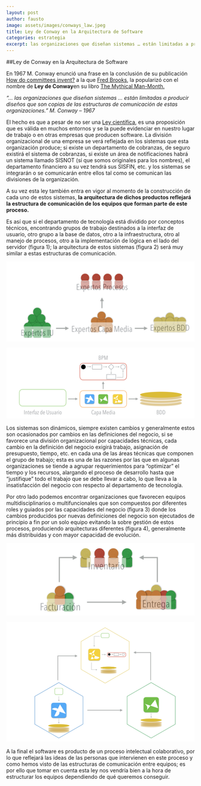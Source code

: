 ```yaml
---
layout: post
author: fausto
image: assets/images/conways_law.jpeg
title: Ley de Conway en la Arquitectura de Software
categories: estrategia
excerpt: las organizaciones que diseñan sistemas … están limitadas a producir diseños que son copias de las estructuras de comunicación de estas organizaciones.
---
```

##Ley de Conway en la Arquitectura de Software

En 1967 M. Conway enunció una frase en la conclusión de su publicación [ How do committees invent?](http://http://www.melconway.com/Home/Committees_Paper.html " How do committees invent?") a la que [Fred Brooks](http://https://en.wikipedia.org/wiki/Fred_Brooks "Fred Brooks"), la popularizó con el nombre de **Ley de Conway**en su libro [The Mythical Man-Month.](htthttps://en.wikipedia.org/wiki/The_Mythical_Man-Monthp:// "The Mythical Man-Month.") <br/>

*“… las organizaciones que diseñan sistemas … están limitadas a producir diseños que son copias de las estructuras de comunicación de estas organizaciones.” M. Conway – 1967*<br/>

El hecho es que a pesar de no ser una [Ley científica](http://https://es.wikipedia.org/wiki/Ley_cient%C3%ADfica "Ley científica"), es una proposición que es válida en muchos entornos y se la puede evidenciar en nuestro lugar de trabajo o en otras empresas que producen software.
La división organizacional de una empresa se verá reflejada en los sistemas que esta organización produce; si existe un departamento de cobranzas, de seguro existirá el sistema de cobranzas, si existe un área de notificaciones habrá un sistema llamado SISNOT (sí que somos originales para los nombres), el departamento financiero a su vez tendrá sus SISFIN, etc. y los sistemas se integrarán o se comunicarán entre ellos tal como se comunican las divisiones de la organización.<br/>

A su vez esta ley también entra en vigor al momento de la construcción de cada uno de estos sistemas, **la arquitectura de dichos productos reflejará la estructura de comunicación de los equipos que forman parte de este proceso.**<br/>

Es así que si el departamento de tecnología está dividido por conceptos técnicos, encontrando grupos de trabajo destinados a la interfaz de usuario, otro grupo a la base de datos, otro a la infraestructura, otro al manejo de procesos, otro a la implementación de lógica en el lado del servidor (figura 1); la arquitectura de estos sistemas (figura 2) será muy similar a estas estructuras de comunicación.<br/>

![División Técnica de los equipos detrabajo](/assets/images/divisiontecnicaequipos.jpg "Figura 1")<br/>

![Arquitectura guiada por aspectos técnicos](/assets/images/Arquitecturaguiadaaspectostecnicos.jpg "Figura 2")<br/>

Los sistemas son dinámicos, siempre existen cambios y generalmente estos son ocasionados por cambios en las definiciones del negocio, si se favorece una división organizacional por capacidades técnicas, cada cambio en la definición del negocio exigirá trabajo, asignación de presupuesto, tiempo, etc. en cada una de las áreas técnicas que componen el grupo de trabajo; esta es una de las razones por las que en algunas organizaciones se tiende a agrupar requerimientos para “optimizar” el tiempo y los recursos, alargando el proceso de desarrollo hasta que “justifique” todo el trabajo que se debe llevar a cabo, lo que lleva a la insatisfacción del negocio con respecto al departamento de tecnología.<br/>

Por otro lado podemos encontrar organizaciones que favorecen equipos multidisciplinarios o multifuncionales que son compuestos por diferentes roles y guiados por las capacidades del negocio (figura 3) donde los cambios producidos por nuevas definiciones del negocio son ejecutados de principio a fin por un solo equipo evitando la sobre gestión de estos procesos, produciendo arquitecturas diferentes (figura 4), generalmente más distribuidas y con mayor capacidad de evolución.<br/>

![División de equipos por capacidades de negocio](/assets/images/Divisionequiposcapacidadesnegocio.jpg "Figura 3")<br/>

![Arquitectura guiada por el negocio](/assets/images/Arquitecturaguiadanegocio.jpg "Figura 4")<br/>

A la final el software es producto de un proceso intelectual colaborativo, por lo que reflejará las ideas de las personas que intervienen en este proceso y como hemos visto de las estructuras de comunicación entre equipos; es por ello que tomar en cuenta esta ley nos vendría bien a la hora de estructurar los equipos dependiendo de qué queremos conseguir.<br/>


